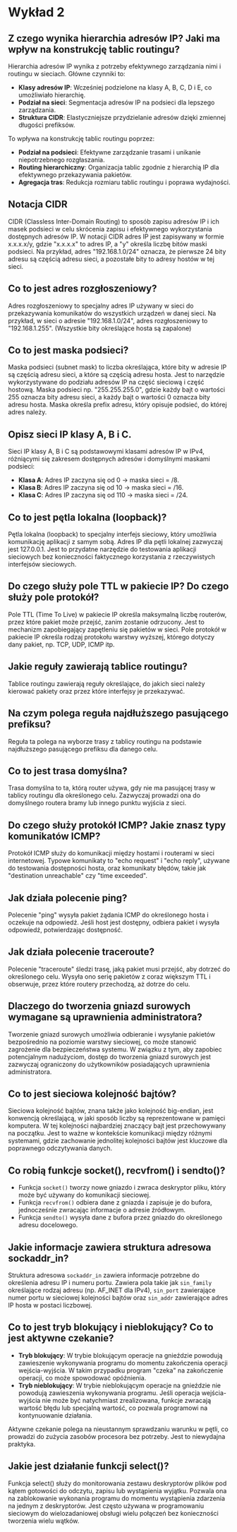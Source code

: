 # Wykład 2

## Z czego wynika hierarchia adresów IP? Jaki ma wpływ na konstrukcję tablic routingu?

Hierarchia adresów IP wynika z potrzeby efektywnego zarządzania nimi i routingu w sieciach. Główne czynniki to:

- **Klasy adresów IP**: Wcześniej podzielone na klasy A, B, C, D i E, co umożliwiało hierarchię.
- **Podział na sieci**: Segmentacja adresów IP na podsieci dla lepszego zarządzania.
- **Struktura CIDR**: Elastyczniejsze przydzielanie adresów dzięki zmiennej długości prefiksów.

To wpływa na konstrukcję tablic routingu poprzez:

- **Podział na podsieci**: Efektywne zarządzanie trasami i unikanie niepotrzebnego rozgłaszania.
- **Routing hierarchiczny**: Organizacja tablic zgodnie z hierarchią IP dla efektywnego przekazywania pakietów.
- **Agregacja tras**: Redukcja rozmiaru tablic routingu i poprawa wydajności.


## Notacja CIDR

CIDR (Classless Inter-Domain Routing) to sposób zapisu adresów IP i ich masek podsieci w celu skrócenia zapisu i efektywnego wykorzystania dostępnych adresów IP. W notacji CIDR adres IP jest zapisywany w formie x.x.x.x/y, gdzie "x.x.x.x" to adres IP, a "y" określa liczbę bitów maski podsieci. Na przykład, adres "192.168.1.0/24" oznacza, że pierwsze 24 bity adresu są częścią adresu sieci, a pozostałe bity to adresy hostów w tej sieci.

## Co to jest adres rozgłoszeniowy?

Adres rozgłoszeniowy to specjalny adres IP używany w sieci do przekazywania komunikatów do wszystkich urządzeń w danej sieci. Na przykład, w sieci o adresie "192.168.1.0/24", adres rozgłoszeniowy to "192.168.1.255".
(Wszystkie bity określające hosta są zapalone)

## Co to jest maska podsieci?

Maska podsieci (subnet mask) to liczba określająca, które bity w adresie IP są częścią adresu sieci, a które są częścią adresu hosta. Jest to narzędzie wykorzystywane do podziału adresów IP na część sieciową i część hostową. Maska podsieci np. "255.255.255.0", gdzie każdy bajt o wartości 255 oznacza bity adresu sieci, a każdy bajt o wartości 0 oznacza bity adresu hosta. Maska określa prefix adresu, który opisuje podsieć, do której adres należy. 

## Opisz sieci IP klasy A, B i C.

Sieci IP klasy A, B i C są podstawowymi klasami adresów IP w IPv4, różniącymi się zakresem dostępnych adresów i domyślnymi maskami podsieci:

- **Klasa A**: Adres IP zaczyna się od 0 → maska sieci = /8.
- **Klasa B**: Adres IP zaczyna się od 10 → maska sieci = /16.
- **Klasa C**: Adres IP zaczyna się od 110 → maska sieci = /24.

## Co to jest pętla lokalna (loopback)?

Pętla lokalna (loopback) to specjalny interfejs sieciowy, który umożliwia komunikację aplikacji z samym sobą. Adres IP dla pętli lokalnej zazwyczaj jest 127.0.0.1. Jest to przydatne narzędzie do testowania aplikacji sieciowych bez konieczności faktycznego korzystania z rzeczywistych interfejsów sieciowych.

## Do czego służy pole TTL w pakiecie IP? Do czego służy pole protokół?

Pole TTL (Time To Live) w pakiecie IP określa maksymalną liczbę routerów, przez które pakiet może przejść, zanim zostanie odrzucony. Jest to mechanizm zapobiegający zapętleniu się pakietów w sieci. Pole protokół w pakiecie IP określa rodzaj protokołu warstwy wyższej, którego dotyczy dany pakiet, np. TCP, UDP, ICMP itp.

## Jakie reguły zawierają tablice routingu?
Tablice routingu zawierają reguły określające, do jakich sieci należy kierować pakiety oraz przez które interfejsy je przekazywać.

## Na czym polega reguła najdłuższego pasującego prefiksu?
Reguła ta polega na wyborze trasy z tablicy routingu na podstawie najdłuższego pasującego prefiksu dla danego celu.

## Co to jest trasa domyślna?
Trasa domyślna to ta, którą router używa, gdy nie ma pasującej trasy w tablicy routingu dla określonego celu. Zazwyczaj prowadzi ona do domyślnego routera bramy lub innego punktu wyjścia z sieci.

## Do czego służy protokół ICMP? Jakie znasz typy komunikatów ICMP?
Protokół ICMP służy do komunikacji między hostami i routerami w sieci internetowej. Typowe komunikaty to "echo request" i "echo reply", używane do testowania dostępności hosta, oraz komunikaty błędów, takie jak "destination unreachable" czy "time exceeded".

## Jak działa polecenie ping?
Polecenie "ping" wysyła pakiet żądania ICMP do określonego hosta i oczekuje na odpowiedź. Jeśli host jest dostępny, odbiera pakiet i wysyła odpowiedź, potwierdzając dostępność.

## Jak działa polecenie traceroute?
Polecenie "traceroute" śledzi trasę, jaką pakiet musi przejść, aby dotrzeć do określonego celu. Wysyła ono serię pakietów z coraz większym TTL i obserwuje, przez które routery przechodzą, aż dotrze do celu.

## Dlaczego do tworzenia gniazd surowych wymagane są uprawnienia administratora?
Tworzenie gniazd surowych umożliwia odbieranie i wysyłanie pakietów bezpośrednio na poziomie warstwy sieciowej, co może stanowić zagrożenie dla bezpieczeństwa systemu. W związku z tym, aby zapobiec potencjalnym nadużyciom, dostęp do tworzenia gniazd surowych jest zazwyczaj ograniczony do użytkowników posiadających uprawnienia administratora.

## Co to jest sieciowa kolejność bajtów?
Sieciowa kolejność bajtów, znana także jako kolejność big-endian, jest konwencją określającą, w jaki sposób liczby są reprezentowane w pamięci komputera. W tej kolejności najbardziej znaczący bajt jest przechowywany na początku. Jest to ważne w kontekście komunikacji między różnymi systemami, gdzie zachowanie jednolitej kolejności bajtów jest kluczowe dla poprawnego odczytywania danych.

## Co robią funkcje socket(), recvfrom() i sendto()?
- Funkcja `socket()` tworzy nowe gniazdo i zwraca deskryptor pliku, który może być używany do komunikacji sieciowej.
- Funkcja `recvfrom()` odbiera dane z gniazda i zapisuje je do bufora, jednocześnie zwracając informacje o adresie źródłowym.
- Funkcja `sendto()` wysyła dane z bufora przez gniazdo do określonego adresu docelowego.

## Jakie informacje zawiera struktura adresowa sockaddr_in?
Struktura adresowa `sockaddr_in` zawiera informacje potrzebne do określenia adresu IP i numeru portu. Zawiera pola takie jak `sin_family` określające rodzaj adresu (np. AF_INET dla IPv4), `sin_port` zawierające numer portu w sieciowej kolejności bajtów oraz `sin_addr` zawierające adres IP hosta w postaci liczbowej.

## Co to jest tryb blokujący i nieblokujący? Co to jest aktywne czekanie?
- **Tryb blokujący**: W trybie blokującym operacje na gnieździe powodują zawieszenie wykonywania programu do momentu zakończenia operacji wejścia-wyjścia. W takim przypadku program "czeka" na zakończenie operacji, co może spowodować opóźnienia.
- **Tryb nieblokujący**: W trybie nieblokującym operacje na gnieździe nie powodują zawieszenia wykonywania programu. Jeśli operacja wejścia-wyjścia nie może być natychmiast zrealizowana, funkcje zwracają wartość błędu lub specjalną wartość, co pozwala programowi na kontynuowanie działania.

Aktywne czekanie polega na nieustannym sprawdzaniu warunku w pętli, co prowadzi do zużycia zasobów procesora bez potrzeby. Jest to niewydajna praktyka.

## Jakie jest działanie funkcji select()?
Funkcja select() służy do monitorowania zestawu deskryptorów plików pod kątem gotowości do odczytu, zapisu lub wystąpienia wyjątku. Pozwala ona na zablokowanie wykonania programu do momentu wystąpienia zdarzenia na jednym z deskryptorów. Jest często używana w programowaniu sieciowym do wielozadaniowej obsługi wielu połączeń bez konieczności tworzenia wielu wątków.
